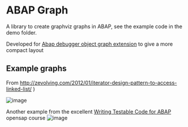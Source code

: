 # ABAP Graph

A library to create graphviz graphs in ABAP, see the example code in the demo folder.

Developed for [Abap debugger object graph extension](https://github.com/marcellourbani/abap_debugger_object_graph_extension) to give a more compact layout

## Example graphs

From http://zevolving.com/2012/01/iterator-design-pattern-to-access-linked-list/ )

![image](https://user-images.githubusercontent.com/2453277/45267892-94c1da00-b46c-11e8-8759-411cb635c4d2.png)

Another example from the excellent [Writing Testable Code for ABAP](https://open.sap.com/courses/wtc1) opensap course
![image](https://user-images.githubusercontent.com/2453277/45267904-ed917280-b46c-11e8-8c6c-d57bd72083fa.png)
